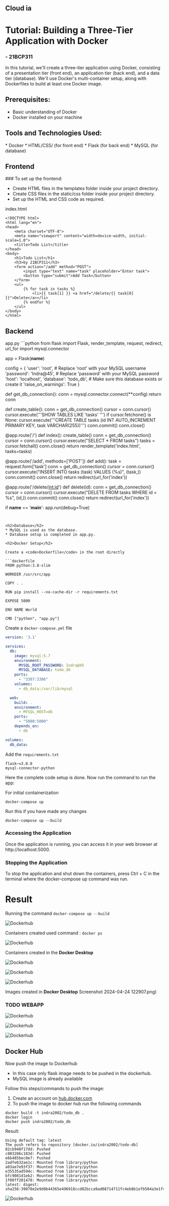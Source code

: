 ## Cloud ia

# Tutorial: Building a Three-Tier Application with Docker
### - 21BCP311
In this tutorial, we'll create a three-tier application using Docker, consisting of a presentation tier (front end), an application tier (back end), and a data tier (database). We'll use Docker's multi-container setup, along with Dockerfiles to build at least one Docker image.

<h2>Prerequisites:</h2>

* Basic understanding of Docker
* Docker installed on your machine

<h2>Tools and Technologies Used:</h2>
* Docker
* HTML/CSS/ (for front end)
* Flask (for back end)
* MySQL (for database)

<h2>Frontend</h2>
### To set up the frontend: 

* Create HTML files in the templates folder inside your project directory.
* Create CSS files in the static/css folder inside your project directory.
* Set up the HTML and CSS code as required.

index.html
```angular2html
<!DOCTYPE html>
<html lang="en">
<head>
    <meta charset="UTF-8">
    <meta name="viewport" content="width=device-width, initial-scale=1.0">
    <title>Todo List</title>
</head> 
<body>
    <h1>Todo List</h1>
    <h3>by 21BCP311</h3>
    <form action="/add" method="POST">
        <input type="text" name="task" placeholder="Enter task">
        <button type="submit">Add Task</button>
    </form>
    <ul>
        {% for task in tasks %}
            <li>{{ task[1] }} <a href="/delete/{{ task[0] }}">Delete</a></li>
        {% endfor %}
    </ul>
</body>
</html>
```

<h2>Backend</h2>
app.py
```python
from flask import Flask, render_template, request, redirect, url_for
import mysql.connector

app = Flask(__name__)

config = {
    'user': 'root',  # Replace 'root' with your MySQL username
    'password': 'Indra@45',  # Replace 'password' with your MySQL password
    'host': 'localhost',
    'database': 'todo_db',  # Make sure this database exists or create it
    'raise_on_warnings': True
}

def get_db_connection():
    conn = mysql.connector.connect(**config)
    return conn

def create_table():
    conn = get_db_connection()
    cursor = conn.cursor()
    cursor.execute('''SHOW TABLES LIKE 'tasks' ''')
    if cursor.fetchone() is None:
        cursor.execute('''CREATE TABLE tasks
                          (id INT AUTO_INCREMENT PRIMARY KEY, task VARCHAR(255))''')
        conn.commit()
    conn.close()



@app.route('/')
def index():
    create_table()
    conn = get_db_connection()
    cursor = conn.cursor()
    cursor.execute("SELECT * FROM tasks")
    tasks = cursor.fetchall()
    conn.close()
    return render_template('index.html', tasks=tasks)

@app.route('/add', methods=['POST'])
def add():
    task = request.form['task']
    conn = get_db_connection()
    cursor = conn.cursor()
    cursor.execute("INSERT INTO tasks (task) VALUES (%s)", (task,))
    conn.commit()
    conn.close()
    return redirect(url_for('index'))

@app.route('/delete/<int:id>')
def delete(id):
    conn = get_db_connection()
    cursor = conn.cursor()
    cursor.execute("DELETE FROM tasks WHERE id = %s", (id,))
    conn.commit()
    conn.close()
    return redirect(url_for('index'))

if __name__ == '__main__':
    app.run(debug=True)
```


<h2>Database</h2>
* MySQL is used as the database.
* Database setup is completed in app.py.

<h2>Docker Setup</h2>

Create a <code>Dockerfile</code> in the root directly

```dockerfile
FROM python:3.8-slim

WORKDIR /usr/src/app

COPY . .

RUN pip install --no-cache-dir -r requirements.txt

EXPOSE 5000

ENV NAME World

CMD ["python", "app.py"]
```

Create a <code>docker-compose.yml</code> file

```yaml
version: '3.1'

services:
  db:
    image: mysql:5.7
    environment:
      MYSQL_ROOT_PASSWORD: Indra@45
      MYSQL_DATABASE: todo_db
    ports:
      - "3307:3306" 
    volumes:
      - db_data:/var/lib/mysql

  web:
    build: .
    environment:
      - MYSQL_HOST=db
    ports:
      - "5000:5000"
    depends_on:
      - db

volumes:
  db_data:

```

Add the <code>requirements.txt</code>

```text
flask~=3.0.0
mysql-connector-python
```

Here the complete code setup is done.
Now run the command to run the app:

For initial containerization
```commandline
docker-compose up
```

Run this if you have made any changes 
```commandline
docker-compose up --build
```
<h3>Accessing the Application</h3>
Once the application is running, you can access it in your web browser at http://localhost:5000.

<h3>Stopping the Application</h3>
To stop the application and shut down the containers, press Ctrl + C in the terminal where the docker-compose up command was run.

# Result
Running the command <code>docker-compose up --build</code>

![Dockerhub](./images/1.png)

Containers created 
used command : <code>docker ps</code>

![Dockerhub](./images/2.png)

Containers created in the <b>Docker Desktop</b>

![Dockerhub](./images/3.png)

![Dockerhub](./images/4.png)

![Dockerhub](./images/5.png)

Images created in <b>Docker Desktop</b>
Screenshot 2024-04-24 122907.png)
### TODO WEBAPP 

![Dockerhub](./images/6.png)


![Dockerhub](./images/7.png)


![Dockerhub](./images/8.png)

## Docker Hub

Now push the image to Dockerhub
* In this case only flask image needs to be pushed in the dockerhub.
* MySQL image is already available

Follow this steps/commands to push the image: 

1. Create an account on [hub.docker.com](https://hub.docker.com/)
2. To push the image to docker hub run the following commands

```commandline
docker build -t indra2002/todo_db .
docker login
docker push indra2002/todo_db
```
Result: 
```commandline
Using default tag: latest
The push refers to repository [docker.io/indra2002/todo-db]
82cb948f17dd: Pushed
c803286c183d: Pushed
e6b485bec0e7: Pushed
2adfe632ae1c: Mounted from library/python
a03ae7e93f37: Mounted from library/python
e35535ad594c: Mounted from library/python
bfc9081d1eb2: Mounted from library/python
1f00ff201478: Mounted from library/python
latest: digest: sha256:39078e2e9d8b44365e496918ccd82bcca9ad08714711fc4eb8b1efb504a3e1f4 size: 1998
```
![Dockerhub](./images/last.png)

